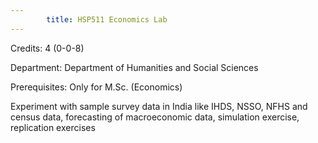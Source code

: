 ```yaml
---
        title: HSP511 Economics Lab
---
```

Credits: 4 (0-0-8)

Department: Department of Humanities and Social Sciences

Prerequisites: Only for M.Sc. (Economics)

Experiment with sample survey data in India like IHDS, NSSO, NFHS and census data, forecasting of macroeconomic data, simulation exercise, replication exercises